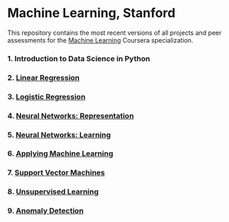 # Machine Learning, Stanford

This repository contains the most recent versions of all projects and peer assessments for the [Machine Learning](https://www.coursera.org/learn/machine-learning) Coursera specialization.

### 1. Introduction to Data Science in Python

### 2. [Linear Regression](Week2%20-%20Linear%20Regression/machine-learning-ex1)

### 3. [Logistic Regression](Week3%20-%20Logistic%20Regression/machine-learning-ex2)

### 4. [Neural Networks: Representation](Week3%20-%20Logistic%20Regression/machine-learning-ex2)

### 5. [Neural Networks: Learning](Week5%20-%20Neural%20Networks:%20Learning/machine-learning-ex4)

### 6. [Applying Machine Learning](Week6%20-%20Applying%20Machine%20Learning/machine-learning-ex5)

### 7. [Support Vector Machines](Week7%20-%20Support%20Vector%20Machines/machine-learning-ex6)

### 8. [Unsupervised Learning](Week8%20-%20Unsupervised%20Learning/machine-learning-ex7)

### 9. [Anomaly Detection](Week9%20-%20Anomaly%20Detection/machine-learning-ex8)
